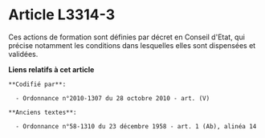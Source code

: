 # Article L3314-3

Ces actions de formation sont définies par décret en Conseil d'Etat, qui précise notamment les conditions dans lesquelles
elles sont dispensées et validées.

**Liens relatifs à cet article**

	**Codifié par**:

	  - Ordonnance n°2010-1307 du 28 octobre 2010 - art. (V)

	**Anciens textes**:

	  - Ordonnance n°58-1310 du 23 décembre 1958 - art. 1 (Ab), alinéa 14
